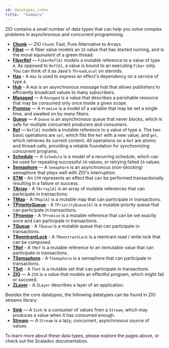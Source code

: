```yaml
---
id: datatypes_index
title:  "Summary"
---
```


ZIO contains a small number of data types that can help you solve complex problems in asynchronous and concurrent programming.

 - **[Chunk](chunk.md)** — ZIO `Chunk`: Fast, Pure Alternative to Arrays
 - **[Fiber](fiber.md)** — A fiber value models an `IO` value that has started running, and is the moral equivalent of a green thread.
 - **[FiberRef](fiberref.md)** — `FiberRef[A]` models a mutable reference to a value of type `A`. As opposed to `Ref[A]`, a value is bound to an executing `Fiber` only.  You can think of it as Java's `ThreadLocal` on steroids.
 - **[Has](has.md)** - A `Has` is used to express an effect's dependency on a service of type `A`.
 - **[Hub](hub.md)** - A `Hub` is an asynchronous message hub that allows publishers to efficiently broadcast values to many subscribers.
 - **[Managed](managed.md)** — A `Managed` is a value that describes a perishable resource that may be consumed only once inside a given scope.
 - **[Promise](promise.md)** — A `Promise` is a model of a variable that may be set a single time, and awaited on by many fibers.
 - **[Queue](queue.md)** — A `Queue` is an asynchronous queue that never blocks, which is safe for multiple concurrent producers and consumers.
 - **[Ref](ref.md)** — `Ref[A]` models a mutable reference to a value of type `A`. The two basic operations are `set`, which fills the `Ref` with a new value, and `get`, which retrieves its current content. All operations on a `Ref` are atomic and thread-safe, providing a reliable foundation for synchronizing concurrent programs.
 - **[Schedule](schedule.md)** — A `Schedule` is a model of a recurring schedule, which can be used for repeating successful `IO` values, or retrying failed `IO` values.
 - **[Semaphore](semaphore.md)** — A `Semaphore` is an asynchronous (non-blocking) semaphore that plays well with ZIO's interruption.
 - **[STM](stm.md)** - An `STM` represents an effect that can be performed transactionally resulting in a failure or success.
 - **[TArray](tarray.md)** - A `TArray[A]` is an array of mutable references that can participate in transactions.
 - **[TMap](tmap.md)** - A `TMap[A]` is a mutable map that can participate in transactions.
 - **[TPriorityQueue](tpriorityqueue.md)** - A `TPriorityQueue[A]` is a mutable priority queue that can participate in transactions.
 - **[TPromise](tpromise.md)** - A `TPromise` is a mutable reference that can be set exactly once and can participate in transactions.
 - **[TQueue](tqueue.md)** - A `TQueue` is a mutable queue that can participate in transactions.
 - **[TReentrantLock](treentrantlock.md)** - A `TReentrantLock` is a reentrant read / write lock that can be composed.
 - **[TRef](tref.md)** - A `TRef` is a mutable reference to an immutable value that can participate in transactions.
 - **[TSemaphore](tsemaphore.md)** - A `TSemaphore` is a semaphore that can participate in transactions.
 - **[TSet](tset.md)** - A `TSet` is a mutable set that can participate in transactions.
 - **[ZIO](io.md)** — A `ZIO` is a value that models an effectful program, which might fail or succeed.
 - **[ZLayer](zlayer.md)** - A `ZLayer` describes a layer of an application.

Besides the core datatypes, the following datatypes can be found in ZIO streams library:

 - **[Sink](sink.md)** — A `Sink` is a consumer of values from a `Stream`, which may produces a value when it has consumed enough.
 - **[Stream](stream.md)** — A `Stream` is a lazy, concurrent, asynchronous source of values.

To learn more about these data types, please explore the pages above, or check out the Scaladoc documentation.
